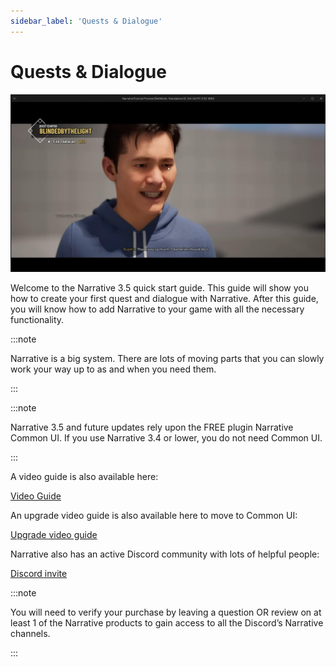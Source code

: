 ```yaml
---
sidebar_label: 'Quests & Dialogue'
---
```


# Quests & Dialogue

![Quests & Dialogue Intro](/img/image105.jpg)

Welcome to the Narrative 3.5 quick start guide. This guide will show you how to create your first quest and dialogue with Narrative. After this guide, you will know how to add Narrative to your game with all the necessary functionality.

:::note

Narrative is a big system. There are lots of moving parts that you can slowly work your way up to as and when you need them.

:::

:::note

Narrative 3.5 and future updates rely upon the FREE plugin Narrative Common UI. If you use Narrative 3.4 or lower, you do not need Common UI.

:::

A video guide is also available here:

[Video Guide](https://www.youtube.com/watch?v=azheylJrvvk)

An upgrade video guide is also available here to move to Common UI:

[Upgrade video guide](https://www.youtube.com/watch?v=lvH2QrYpOrs)

Narrative also has an active Discord community with lots of helpful people:

[Discord invite](https://discord.gg/qyVJmpQ2Pn)

:::note

You will need to verify your purchase by leaving a question OR review on at least 1 of the Narrative products to gain access to all the Discord’s Narrative channels.

:::